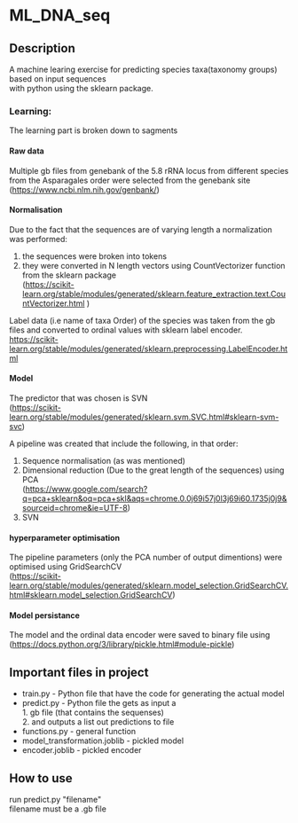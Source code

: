 # ML_DNA_seq

## Description
A machine learing exercise for predicting species taxa(taxonomy groups) based on input sequences <br /> with python using the sklearn package. <br />
 
### Learning:
The learning part is broken down to sagments

#### Raw data
Multiple gb files from genebank of the 5.8 rRNA locus from different species
from the Asparagales order were selected from the genebank site (https://www.ncbi.nlm.nih.gov/genbank/)

#### Normalisation

Due to the fact that the sequences are of varying length a normalization was performed:

1. the sequences were broken into tokens 
2. they were converted in N length vectors using CountVectorizer function from the 
sklearn package  <br />
(https://scikit-learn.org/stable/modules/generated/sklearn.feature_extraction.text.CountVectorizer.html
)

Label data (i.e name of taxa Order) of the species was taken from the gb files and converted to ordinal values
with sklearn label encoder. <br />
https://scikit-learn.org/stable/modules/generated/sklearn.preprocessing.LabelEncoder.html

#### Model 


The predictor that was chosen is SVN  <br />
(https://scikit-learn.org/stable/modules/generated/sklearn.svm.SVC.html#sklearn-svm-svc)

A pipeline was created that include the following, in that order:
1. Sequence normalisation (as was mentioned)
2. Dimensional reduction (Due to the great length of the sequences) using PCA   <br />
(https://www.google.com/search?q=pca+sklearn&oq=pca+skl&aqs=chrome.0.0j69i57j0l3j69i60.1735j0j9&sourceid=chrome&ie=UTF-8)
3. SVN

#### hyperparameter optimisation 
The pipeline parameters (only the PCA number of output dimentions) were optimised using GridSearchCV  <br />
(https://scikit-learn.org/stable/modules/generated/sklearn.model_selection.GridSearchCV.html#sklearn.model_selection.GridSearchCV)	


#### Model persistance 
The model and the ordinal data encoder were saved to binary file using   <br />
(https://docs.python.org/3/library/pickle.html#module-pickle)



## Important files in project

* train.py - Python file that have the code for generating the actual model
* predict.py - Python file the gets as input a  <br />1. gb file (that contains the sequenses) <br />2. and outputs a list out predictions to file
* functions.py - general function
* model_transformation.joblib - pickled model
* encoder.joblib - pickled encoder


## How to use
run predict.py "filename" <br />
filename must be a .gb file


















